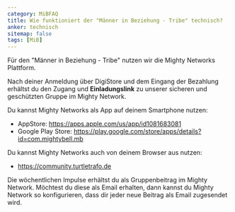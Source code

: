 ```yaml
---
category: MiBFAQ
title: Wie funktioniert der "Männer in Beziehung - Tribe" technisch?
anker: technisch
sitemap: false
tags: [MiB]
---
```


Für den "Männer in Beziehung - Tribe" nutzen wir die Mighty Networks Plattform.

Nach deiner Anmeldung über DigiStore und dem Eingang der Bezahlung erhältst du
den Zugang und **Einladungslink** zu unserer sicheren und geschützten Gruppe im
Mighty Network.

Du kannst Mighty Networks als App auf deinem Smartphone nutzen:
* AppStore: https://apps.apple.com/us/app/id1081683081
* Google Play Store: https://play.google.com/store/apps/details?id=com.mightybell.mb

Du kannst Mighty Networks auch von deinem Browser aus nutzen:
* https://community.turtletrafo.de

Die wöchentlichen Impulse erhältst du als Gruppenbeitrag im Mighty Network. Möchtest
du diese als Email erhalten, dann kannst du Mighty Network so konfigurieren,
dass dir jeder neue Beitrag als Email zugesendet wird.
